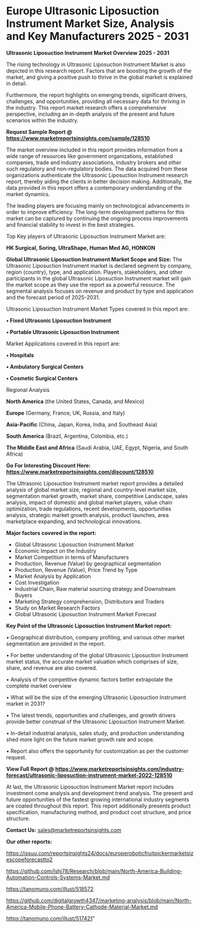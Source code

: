 # Europe Ultrasonic Liposuction Instrument Market Size, Analysis and Key Manufacturers 2025 - 2031

<Strong> Ultrasonic Liposuction Instrument Market Overview 2025 - 2031</strong>

The rising technology in Ultrasonic Liposuction Instrument Market is also depicted in this research report. Factors that are boosting the growth of the market, and giving a positive push to thrive in the global market is explained in detail.

Furthermore, the report highlights on emerging trends, significant drivers, challenges, and opportunities, providing all necessary data for thriving in the industry. This report market research offers a comprehensive perspective, including an in-depth analysis of the present and future scenarios within the industry.

<strong>Request Sample Report @ <a href=https://www.marketreportsinsights.com/sample/128510>https://www.marketreportsinsights.com/sample/128510</a></strong>

The market overview included in this report provides information from a wide range of resources like government organizations, established companies, trade and industry associations, industry brokers and other such regulatory and non-regulatory bodies. The data acquired from these organizations authenticate the Ultrasonic Liposuction Instrument research report, thereby aiding the clients in better decision making. Additionally, the data provided in this report offers a contemporary understanding of the market dynamics.

The leading players are focusing mainly on technological advancements in order to improve efficiency. The long-term development patterns for this market can be captured by continuing the ongoing process improvements and financial stability to invest in the best strategies.

Top Key players of Ultrasonic Liposuction Instrument Market are:

<strong>HK Surgical, Soring, UltraShape, Human Med AG, HONKON</strong>

<strong><b>Global Ultrasonic Liposuction Instrument Market Scope and Size:</b></strong>
The Ultrasonic Liposuction Instrument market is declared segment by company, region (country), type, and application. Players, stakeholders, and other participants in the global Ultrasonic Liposuction Instrument market will gain the market scope as they use the report as a powerful resource. The segmental analysis focuses on revenue and product by type and application and the forecast period of 2025-2031.

Ultrasonic Liposuction Instrument Market Types covered in this report are:

<strong>• Fixed Ultrasonic Liposuction Instrument

• Portable Ultrasonic Liposuction Instrument</strong>

Market Applications covered in this report are:

<strong>• Hospitals

• Ambulatory Surgical Centers

• Cosmetic Surgical Centers</strong> 

Regional Analysis

<strong>North America</strong> (the United States, Canada, and Mexico)

<strong>Europe</strong> (Germany, France, UK, Russia, and Italy)

<strong>Asia-Pacific</strong> (China, Japan, Korea, India, and Southeast Asia)

<strong>South America</strong> (Brazil, Argentina, Colombia, etc.)

<strong>The Middle East and Africa</strong> (Saudi Arabia, UAE, Egypt, Nigeria, and South Africa)

<strong>Go For Interesting Discount Here: <a href=https://www.marketreportsinsights.com/discount/128510>https://www.marketreportsinsights.com/discount/128510</a></strong>

The Ultrasonic Liposuction Instrument market report provides a detailed analysis of global market size, regional and country-level market size, segmentation market growth, market share, competitive Landscape, sales analysis, impact of domestic and global market players, value chain optimization, trade regulations, recent developments, opportunities analysis, strategic market growth analysis, product launches, area marketplace expanding, and technological innovations.

<strong><b>Major factors covered in the report:</b></strong>
<ul>
  <li>Global Ultrasonic Liposuction Instrument Market </li>
  <li>Economic Impact on the Industry</li>
  <li>Market Competition in terms of Manufacturers</li>
  <li>Production, Revenue (Value) by geographical segmentation</li>
  <li>Production, Revenue (Value), Price Trend by Type</li>
  <li>Market Analysis by Application</li>
  <li>Cost Investigation</li>
  <li>Industrial Chain, Raw material sourcing strategy and Downstream Buyers</li>
  <li>Marketing Strategy comprehension, Distributors and Traders</li>
  <li>Study on Market Research Factors</li>
  <li>Global Ultrasonic Liposuction Instrument Market Forecast</li>
</ul>

<strong><b>Key Point of the Ultrasonic Liposuction Instrument Market report:</b></strong>

• Geographical distribution, company profiling, and various other market segmentation are provided in the report.

• For better understanding of the global Ultrasonic Liposuction Instrument market status, the accurate market valuation which comprises of size, share, and revenue are also covered.

• Analysis of the competitive dynamic factors better extrapolate the complete market overview

• What will be the size of the emerging Ultrasonic Liposuction Instrument market in 2031?

• The latest trends, opportunities and challenges, and growth drivers provide better construal of the Ultrasonic Liposuction Instrument Market.

• In-detail industrial analysis, sales study, and production understanding shed more light on the future market growth rate and scope.

• Report also offers the opportunity for customization as per the customer request.

<strong><b>View Full Report @ <a href=https://www.marketreportsinsights.com/industry-forecast/ultrasonic-liposuction-instrument-market-2022-128510>https://www.marketreportsinsights.com/industry-forecast/ultrasonic-liposuction-instrument-market-2022-128510</a></b></strong>


At last, the Ultrasonic Liposuction Instrument Market report includes investment come analysis and development trend analysis. The present and future opportunities of the fastest growing international industry segments are coated throughout this report. This report additionally presents product specification, manufacturing method, and product cost structure, and price structure.

<strong>Contact Us:</strong>
sales@marketreportsinsights.com

<strong>Our other reports:</strong>

<a href=https://issuu.com/reportsinsights24/docs/europeroboticfruitpickermarketsizescopeforecastto2>https://issuu.com/reportsinsights24/docs/europeroboticfruitpickermarketsizescopeforecastto2</a>

<a href=https://github.com/Ishi78/Research/blob/main/North-America-Building-Automation-Controls-Systems-Market.md>https://github.com/Ishi78/Research/blob/main/North-America-Building-Automation-Controls-Systems-Market.md</a>

<a href=https://tanomuno.com/illust/518572>https://tanomuno.com/illust/518572</a>

<a href=https://github.com/digitalgrowth4347/marketing-analysis/blob/main/North-America-Mobile-Phone-Battery-Cathode-Material-Market.md>https://github.com/digitalgrowth4347/marketing-analysis/blob/main/North-America-Mobile-Phone-Battery-Cathode-Material-Market.md</a>

<a href=https://tanomuno.com/illust/517421>https://tanomuno.com/illust/517421</a>"
